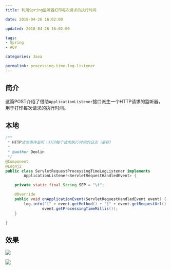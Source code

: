 ```yaml
---
title: 利用Spring监听器打印每次请求的执行时间

date: 2018-04-26 16:02:00

updated: 2018-04-26 16:02:00

tags:
- Spring
- AOP

categories: Java

permalink: processing-time-log-listener
---
```


## 简介

这篇POST介绍了借助`ApplicationListener`接口派生一个HTTP请求的监听器，用于打印每次请求的执行时间。



## 本地

~~~java
/**
 * HTTP请求事件监听：打印每个请求执行时间的日志（毫秒）
 *
 * @author Deolin
 */
@Component
@Log4j2
public class ServletRequestProcessingTimeLogListener implements
        ApplicationListener<ServletRequestHandledEvent> {

    private static final String SEP = "\t";

    @Override
    public void onApplicationEvent(ServletRequestHandledEvent event) {
        log.info("[" + event.getMethod() + "]" + event.getRequestUrl() + SEP +
                event.getProcessingTimeMillis());
    }

}
~~~



## 效果

![](/images/processing-time-log-listener-1.png)

![](/images/processing-time-log-listener-2.png)


